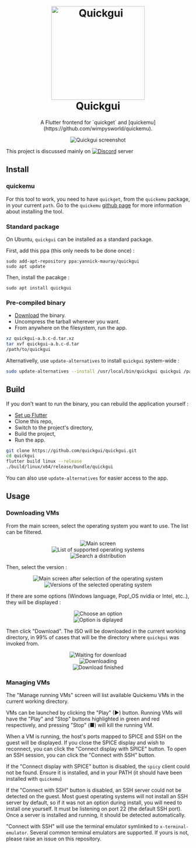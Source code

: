 <h1 align="center">
  <img src=".github/logo.png" alt="Quickgui" width="256" />
  <br />
  Quickgui
</h1>

<p align="center">A Flutter frontend for `quickget` and [quickemu](https://github.com/wimpysworld/quickemu).</p>
<div align="center"><img src="assets/github/screenshot1.png" alt="Quickgui screenshot"></div>

This project is discussed mainly on [![Discord](https://img.shields.io/discord/712850672223125565?color=87a556&label=WimpysWorld%20Discord&logo=discord&logoColor=ffffff&style=flat-square)](https://discord.gg/sNmz3uw) server

## Install

### quickemu

For this tool to work, you need to have `quickget`, from the `quickemu` 
package, in your current `path`.
Go to the `quickemu` [github page](https://github.com/wimpysworld/quickemu)
for more information about installing the tool.

### Standard package

On Ubuntu, `quickgui` can be installed as a standard package.

First, add this ppa (this only needs to be done once) :

```
sudo add-apt-repository ppa:yannick-mauray/quickgui
sudo apt update
```

Then, install the pacakge : 
```
sudo apt install quickgui
```

### Pre-compiled binary

* [Download](https://github.com/quickgui/quickgui/releases/) the binary.
* Uncompress the tarball wherever you want.
* From anywhere on the filesystem, run the app.

```bash
xz quickgui-a.b.c-d.tar.xz
tar xvf quickgui-a.b.c-d.tar
/path/to/quickgui
```

Alternativelly, use `update-alternatives` to install `quickgui` system-wide :

```bash
sudo update-alternatives --install /usr/local/bin/quickgui quickgui /path/to/quickgui 50
```

## Build

If you don't want to run the binary, you can rebuild the application yourself :

* [Set up Flutter](https://ubuntu.com/blog/getting-started-with-flutter-on-ubuntu)
* Clone this repo,
* Switch to the project's directory,
* Build the project,
* Run the app.

```bash
git clone https://github.com/quickgui/quickgui.git
cd quickgui
flutter build linux --release
./build/linux/x64/release/bundle/quickgui
```

You can also use `update-alternatives` for easier access to the app.

## Usage

### Downloading VMs

From the main screen, select the operating system you want to use. The list can be filtered.


<div align="center"><img src="assets/github/screenshot1.png" alt="Main screen"></div>

<div align="center"><img src="assets/github/screenshot2.png" alt="List of supported operating systems"></div>

<div align="center"><img src="assets/github/screenshot3.png" alt="Search a distribution"></div>

Then, select the version :

<div align="center"><img src="assets/github/screenshot4.png" alt="Main screen after selection of the operating system"></div>

<div align="center"><img src="assets/github/screenshot5.png" alt="Versions of the selected operating system"></div>

If there are some options (Windows language, Pop!_OS nvidia or Intel, etc..), they will be displayed :

<div align="center"><img src="assets/github/screenshot8.png" alt="Choose an option"></div>

<div align="center"><img src="assets/github/screenshot9.png" alt="Option is diplayed"></div>

Then click "Download". The ISO will be downloaded in the current working directory, in 99% of cases that will be the directory where `quickgui` was invoked from.

<div align="center"><img src="assets/github/screenshot10.png" alt="Waiting for download"></div>

<div align="center"><img src="assets/github/screenshot11.png" alt="Downloading"></div>

<div align="center"><img src="assets/github/screenshot12.png" alt="Download finished"></div>

### Managing VMs

The "Manage running VMs" screen will list available Quickemu VMs in the current working directory.

VMs can be launched by clicking the "Play" (▶) button. Running VMs will have the "Play" and "Stop" buttons highlighted in green and red respectively, and pressing "Stop" (■) will kill the running VM.

When a VM is running, the host's ports mapped to SPICE and SSH on the guest will be displayed. If you close the SPICE display and wish to reconnect, you can click the "Connect display with SPICE" button. To open an SSH session, you can click the "Connect with SSH" button.

If the "Connect display with SPICE" button is disabled, the `spicy` client could not be found. Ensure it is installed, and in your PATH (it should have been installed with `quickemu`)

If the "Connect with SSH" button is disabled, an SSH server could not be detected on the guest. Most guest operating systems will not install an SSH server by default, so if it was not an option during install, you will need to install one yourself. It must be listening on port 22 (the default SSH port). Once a server is installed and running, it should be detected automatically.

"Connect with SSH" will use the terminal emulator symlinked to `x-terminal-emulator`. Several common terminal emulators are supported. If yours is not, please raise an issue on this repository.
